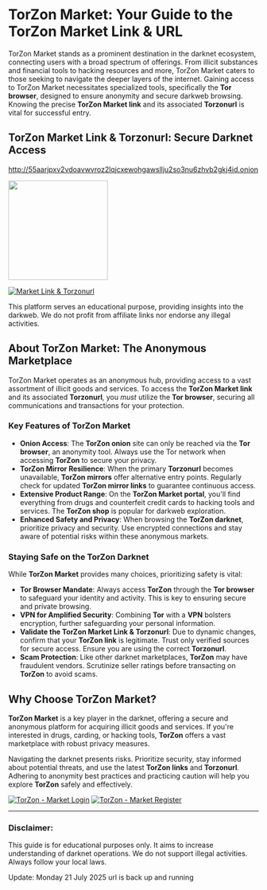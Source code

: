 # TorZon Market: Your Guide to the TorZon Market Link & URL

TorZon Market stands as a prominent destination in the darknet ecosystem, connecting users with a broad spectrum of offerings. From illicit substances and financial tools to hacking resources and more, TorZon Market caters to those seeking to navigate the deeper layers of the internet. Gaining access to TorZon Market necessitates specialized tools, specifically the **Tor browser**, designed to ensure anonymity and secure darkweb browsing. Knowing the precise **TorZon Market link** and its associated **Torzonurl** is vital for successful entry.

## TorZon Market Link & Torzonurl: Secure Darknet Access

http://55aarjpxv2vdoavwvroz2lqjcxewohgawsllju2so3nu6zhvb2gkj4id.onion

[<img src="/upload/fit.webp" width="200">](http://55aarjpxv2vdoavwvroz2lqjcxewohgawsllju2so3nu6zhvb2gkj4id.onion)

<a href="http://55aarjpxv2vdoavwvroz2lqjcxewohgawsllju2so3nu6zhvb2gkj4id.onion"><img src="/upload/scan.webp" alt="Market Link & Torzonurl" style="max-width: 100%;"></a>

This platform serves an educational purpose, providing insights into the darkweb. We do not profit from affiliate links nor endorse any illegal activities.

## About TorZon Market: The Anonymous Marketplace

TorZon Market operates as an anonymous hub, providing access to a vast assortment of illicit goods and services. To access the **TorZon Market link** and its associated **Torzonurl**, you *must* utilize the **Tor browser**, securing all communications and transactions for your protection.

### Key Features of TorZon Market

-   **Onion Access**: The **TorZon onion** site can only be reached via the **Tor browser**, an anonymity tool. Always use the Tor network when accessing **TorZon** to secure your privacy.
-   **TorZon Mirror Resilience**: When the primary **Torzonurl** becomes unavailable, **TorZon mirrors** offer alternative entry points. Regularly check for updated **TorZon mirror links** to guarantee continuous access.
-   **Extensive Product Range**: On the **TorZon Market portal**, you'll find everything from drugs and counterfeit credit cards to hacking tools and services. The **TorZon shop** is popular for darkweb exploration.
-   **Enhanced Safety and Privacy**: When browsing the **TorZon darknet**, prioritize privacy and security. Use encrypted connections and stay aware of potential risks within these anonymous markets.

### Staying Safe on the TorZon Darknet

While **TorZon Market** provides many choices, prioritizing safety is vital:

-   **Tor Browser Mandate**: Always access **TorZon** through the **Tor browser** to safeguard your identity and activity. This is key to ensuring secure and private browsing.
-   **VPN for Amplified Security**: Combining **Tor** with a **VPN** bolsters encryption, further safeguarding your personal information.
-   **Validate the TorZon Market Link & Torzonurl**: Due to dynamic changes, confirm that your **TorZon link** is legitimate. Trust only verified sources for secure access. Ensure you are using the correct **Torzonurl**.
-   **Scam Protection**: Like other darknet marketplaces, **TorZon** may have fraudulent vendors. Scrutinize seller ratings before transacting on **TorZon** to avoid scams.

## Why Choose TorZon Market?

**TorZon Market** is a key player in the darknet, offering a secure and anonymous platform for acquiring illicit goods and services. If you're interested in drugs, carding, or hacking tools, **TorZon** offers a vast marketplace with robust privacy measures.

Navigating the darknet presents risks. Prioritize security, stay informed about potential threats, and use the latest **TorZon links** and **Torzonurl**. Adhering to anonymity best practices and practicing caution will help you explore **TorZon** safely and effectively.

<a href="http://55aarjpxv2vdoavwvroz2lqjcxewohgawsllju2so3nu6zhvb2gkj4id.onion"><img src="/upload/bottom.webp" alt="TorZon - Market Login" style="max-width: 100%;"></a>
<a href="http://55aarjpxv2vdoavwvroz2lqjcxewohgawsllju2so3nu6zhvb2gkj4id.onion"><img src="/upload/save.webp" alt="TorZon - Market Register" style="max-width: 100%;"></a>

---

### Disclaimer:

This guide is for educational purposes only. It aims to increase understanding of darknet operations. We do not support illegal activities. Always follow your local laws.











Update:  Monday 21 July 2025 url is back up and running